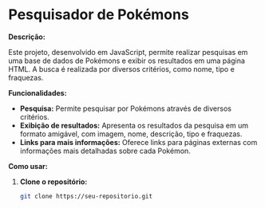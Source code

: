 # Pesquisador de Pokémons

**Descrição:**

Este projeto, desenvolvido em JavaScript, permite realizar pesquisas em uma base de dados de Pokémons e exibir os resultados em uma página HTML. A busca é realizada por diversos critérios, como nome, tipo e fraquezas.

**Funcionalidades:**

* **Pesquisa:** Permite pesquisar por Pokémons através de diversos critérios.
* **Exibição de resultados:** Apresenta os resultados da pesquisa em um formato amigável, com imagem, nome, descrição, tipo e fraquezas.
* **Links para mais informações:** Oferece links para páginas externas com informações mais detalhadas sobre cada Pokémon.

**Como usar:**

1. **Clone o repositório:**
   ```bash
   git clone https://seu-repositorio.git
